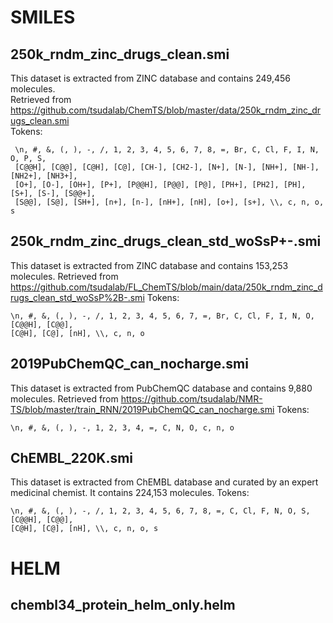 # SMILES
## 250k_rndm_zinc_drugs_clean.smi
This dataset is extracted from ZINC database and contains 249,456 molecules.  
Retrieved from https://github.com/tsudalab/ChemTS/blob/master/data/250k_rndm_zinc_drugs_clean.smi  
Tokens:
```
 \n, #, &, (, ), -, /, 1, 2, 3, 4, 5, 6, 7, 8, =, Br, C, Cl, F, I, N, O, P, S, 
 [C@@H], [C@@], [C@H], [C@], [CH-], [CH2-], [N+], [N-], [NH+], [NH-], [NH2+], [NH3+], 
 [O+], [O-], [OH+], [P+], [P@@H], [P@@], [P@], [PH+], [PH2], [PH], [S+], [S-], [S@@+], 
 [S@@], [S@], [SH+], [n+], [n-], [nH+], [nH], [o+], [s+], \\, c, n, o, s
```

## 250k_rndm_zinc_drugs_clean_std_woSsP+-.smi
This dataset is extracted from ZINC database and contains 153,253 molecules.
Retrieved from https://github.com/tsudalab/FL_ChemTS/blob/main/data/250k_rndm_zinc_drugs_clean_std_woSsP%2B-.smi
Tokens:
```
\n, #, &, (, ), -, /, 1, 2, 3, 4, 5, 6, 7, =, Br, C, Cl, F, I, N, O, [C@@H], [C@@], 
[C@H], [C@], [nH], \\, c, n, o
```

## 2019PubChemQC_can_nocharge.smi
This dataset is extracted from PubChemQC database and contains 9,880 molecules.
Retrieved from https://github.com/tsudalab/NMR-TS/blob/master/train_RNN/2019PubChemQC_can_nocharge.smi
Tokens:
```
\n, #, &, (, ), -, 1, 2, 3, 4, =, C, N, O, c, n, o
```

## ChEMBL_220K.smi
This dataset is extracted from ChEMBL database and curated by an expert medicinal chemist.
It contains 224,153 molecules.
Tokens:
```
\n, #, &, (, ), -, /, 1, 2, 3, 4, 5, 6, 7, 8, =, C, Cl, F, N, O, S, [C@@H], [C@@],
[C@H], [C@], [nH], \\, c, n, o, s
```

# HELM
## chembl34_protein_helm_only.helm